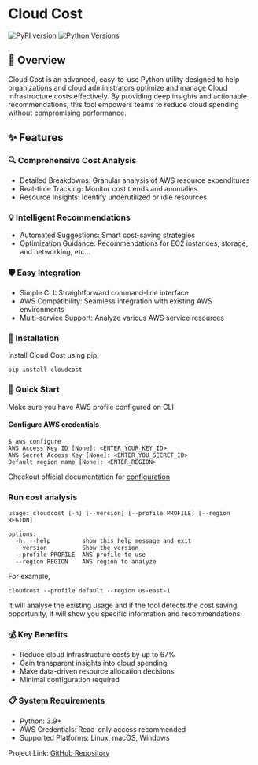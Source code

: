# Cloud Cost

[![PyPI version](https://img.shields.io/pypi/v/cloudcost.svg)](https://pypi.org/project/cloudcost/)
[![Python Versions](https://img.shields.io/pypi/pyversions/cloudcost.svg)](https://pypi.org/project/cloudcost/)

## 🌟 Overview
Cloud Cost is an advanced, easy-to-use Python utility designed to help organizations and cloud administrators optimize and manage Cloud infrastructure costs effectively. By providing deep insights and actionable recommendations, this tool empowers teams to reduce cloud spending without compromising performance.

## ✨ Features

### 🔍 Comprehensive Cost Analysis

- Detailed Breakdowns: Granular analysis of AWS resource expenditures
- Real-time Tracking: Monitor cost trends and anomalies
- Resource Insights: Identify underutilized or idle resources

### 💡 Intelligent Recommendations

- Automated Suggestions: Smart cost-saving strategies
- Optimization Guidance: Recommendations for EC2 instances, storage, and networking, etc...

### 🛡️ Easy Integration

- Simple CLI: Straightforward command-line interface
- AWS Compatibility: Seamless integration with existing AWS environments
- Multi-service Support: Analyze various AWS service resources

### 🚀 Installation

Install Cloud Cost using pip:
```shell
pip install cloudcost
```

### 🔧 Quick Start
Make sure you have AWS profile configured on CLI

#### Configure AWS credentials
```
$ aws configure
AWS Access Key ID [None]: <ENTER_YOUR_KEY_ID>
AWS Secret Access Key [None]: <ENTER_YOU_SECRET_ID>
Default region name [None]: <ENTER_REGION>
```

Checkout official documentation for [configuration](https://docs.aws.amazon.com/cli/latest/userguide/getting-started-quickstart.html#getting-started-quickstart-new-command)

### Run cost analysis
```
usage: cloudcost [-h] [--version] [--profile PROFILE] [--region REGION]

options:
  -h, --help         show this help message and exit
  --version          Show the version
  --profile PROFILE  AWS profile to use
  --region REGION    AWS region to analyze
```

For example,
```shell
cloudcost --profile default --region us-east-1
```
It will analyse the existing usage and if the tool detects the cost saving opportunity, it will show you specific information and recommendations. 


### 💰 Key Benefits

- Reduce cloud infrastructure costs by up to 67%
- Gain transparent insights into cloud spending
- Make data-driven resource allocation decisions
- Minimal configuration required

### 📋 System Requirements

- Python: 3.9+
- AWS Credentials: Read-only access recommended
- Supported Platforms: Linux, macOS, Windows

Project Link: [GitHub Repository](https://github.com/AuronCloud/cloudcost)
